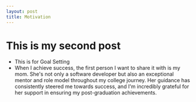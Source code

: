 ```yaml
--- 
layout: post
title: Motivation
---
```


# This is my second post
- This is for Goal Setting
- When I achieve success, the first person I want to share it with is my mom. She's not only a software developer but also an exceptional mentor and role model throughout my college journey. Her guidance has consistently steered me towards success, and I'm incredibly grateful for her support in ensuring my post-graduation achievements. 
